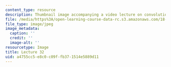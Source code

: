 ```yaml
---
content_type: resource
description: Thumbnail image accompanying a video lecture on convolution and filtering.
file: /media/https%3A/open-learning-course-data-rc.s3.amazonaws.com/18-085-computational-science-and-engineering-i-fall-2008/a4755cc5e8c0c09ffb371514e5889d11_32.jpg
file_type: image/jpeg
image_metadata:
  caption: ''
  credit: ''
  image-alt: ''
resourcetype: Image
title: Lecture 32
uid: a4755cc5-e8c0-c09f-fb37-1514e5889d11
---
```

